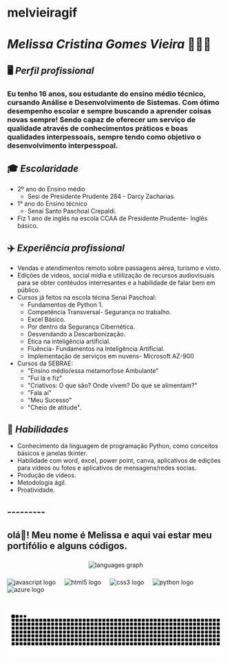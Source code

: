 # melvieiragif
# ***Melissa Cristina Gomes Vieira*** 👩🏽‍💻
## 🖥️ *Perfil profissional*
### Eu tenho 16 anos, sou estudante do ensino médio técnico, cursando Análise e Desenvolvimento de Sistemas. Com ótimo desempenho escolar e sempre buscando a aprender coisas novas sempre! Sendo capaz de oferecer um serviço de qualidade através de conhecimentos práticos e boas qualidades interpessoais, sempre tendo como objetivo o desenvolvimento interpesspoal.

## 🎓 *Escolaridade*
- 2º ano do Ensino médio
  - Sesi de Presidente Prudente 284 - Darcy Zacharias.
- 1° ano do Ensino técnico
  - Senai Santo Paschoal Crepaldi.
- Fiz 1 ano de inglês na escola CCAA de Presidente Prudente- Inglês básico.


## ✈️ *Experiência profissional*
* Vendas e atendimentos remoto sobre passagens aérea, turismo e visto. 
* Edições de vídeos, social mídia e utiilização de recursos audiovisuais para se obter contéudos interresantes e a habilidade de falar bem em público.
* Cursos já feitos na escola técina Senai Paschoal:
    * Fundamentos de Python 1.
    * Competência Transversal- Segurança no trabalho.
    * Excel Básico.
    * Por dentro da Segurança Cibernética.
    * Desvendando a Descarbonização.
    * Ética na inteligência artificial.
    * Fluência- Fundamentos na Inteligência Artificial.
    * Implementação de serviços em nuvens- Microsoft AZ-900
* Cursos da SEBRAE:
    * "Ensino médio/essa metamorfose Ambulante"
    * "Fui lá e fiz"
    * "Criativos: O que são? Onde vivem? Do que se alimentam?"
    * "Fala aí"
    * "Meu Sucesso"
    * "Cheio de atitude".

## 👤 *Habilidades*
* Conhecimento da linguagem de programação Python, como conceitos básicos e janelas tkinter.
* Habilidade com word, excel, power point, canva, aplicativos de edições para vídeos ou fotos e aplicativos de mensagens/redes socias.
* Produção de vídeos.
* Metodologia ágil.
* Proatividade.

## ---------

<h2 align="left">olá👋! Meu nome é Melissa e aqui vai estar meu portifólio e alguns códigos.</h2>

###

<div align="center">
  <img src="https://github-readme-stats.vercel.app/api/top-langs?username=melvieira-gif&locale=pt-br&hide_title=false&layout=compact&card_width=320&langs_count=5&theme=dracula&hide_border=false" height="150" alt="languages graph"  />
</div>

###


###

<div align="left">
  <img src="https://cdn.jsdelivr.net/gh/devicons/devicon/icons/javascript/javascript-original.svg" height="30" alt="javascript logo"  />
  <img width="12" />
  <img src="https://cdn.jsdelivr.net/gh/devicons/devicon/icons/html5/html5-original.svg" height="30" alt="html5 logo"  />
  <img width="12" />
  <img src="https://cdn.jsdelivr.net/gh/devicons/devicon/icons/css3/css3-original.svg" height="30" alt="css3 logo"  />
  <img width="12" />
  <img src="https://cdn.jsdelivr.net/gh/devicons/devicon/icons/python/python-original.svg" height="30" alt="python logo"  />
  <img width="12" />
  <img src="https://cdn.jsdelivr.net/gh/devicons/devicon/icons/azure/azure-original.svg" height="30" alt="azure logo"  />
</div>

###

<div align="left">
</div>

###

<br clear="both">

<img src="https://raw.githubusercontent.com/melvieira-gif/melvieira-gif/output/snake.svg" alt="Snake animation" />

###
